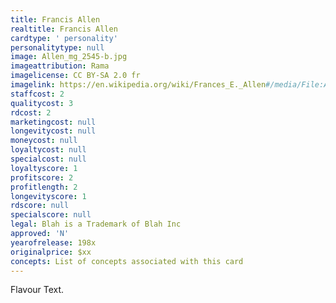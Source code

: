 ```yaml
---
title: Francis Allen
realtitle: Francis Allen
cardtype: ' personality'
personalitytype: null
image: Allen_mg_2545-b.jpg
imageattribution: Rama
imagelicense: CC BY-SA 2.0 fr
imagelink: https://en.wikipedia.org/wiki/Frances_E._Allen#/media/File:Allen_mg_2545-b.jpg
staffcost: 2
qualitycost: 3
rdcost: 2
marketingcost: null
longevitycost: null
moneycost: null
loyaltycost: null
specialcost: null
loyaltyscore: 1
profitscore: 2
profitlength: 2
longevityscore: 1
rdscore: null
specialscore: null
legal: Blah is a Trademark of Blah Inc
approved: 'N'
yearofrelease: 198x
originalprice: $xx
concepts: List of concepts associated with this card
---
```


Flavour Text.
